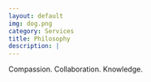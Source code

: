 ```yaml
---
layout: default
img: dog.png
category: Services
title: Philosophy
description: |
---
```

Compassion.
Collaboration.
Knowledge.
